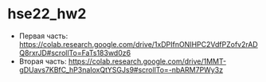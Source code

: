 # hse22_hw2

- Первая часть: https://colab.research.google.com/drive/1xDPIfnONIHPC2VdfPZofv2rADQ8rxrJD#scrollTo=FaTs183wd0z6
- Вторая часть: https://colab.research.google.com/drive/1MMT-gDUavs7KBfC_hP3naIoxQtYSGJs9#scrollTo=-nbARM7PWy3z